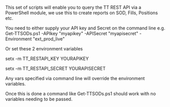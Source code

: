 This set of scripts will enable you to query the TT REST API via a PowerShell module, we use this to create reports on SOD, Fills, Positions etc.



You need to either supply your API key and Secret on the command line 
    e.g.    Get-TTSODs.ps1 -APIkey "myapikey" -APISecret "myapisecret" -Environment "ext_prod_live"

Or set these 2 environment variables

setx -m TT_RESTAPI_KEY YOURAPIKEY

setx -m TT_RESTAPI_SECRET YOURAPISECRET

Any vars specified via command line will override the environment variables.

Once this is done a command like Get-TTSODs.ps1 should work with no variables needing to be passed.
